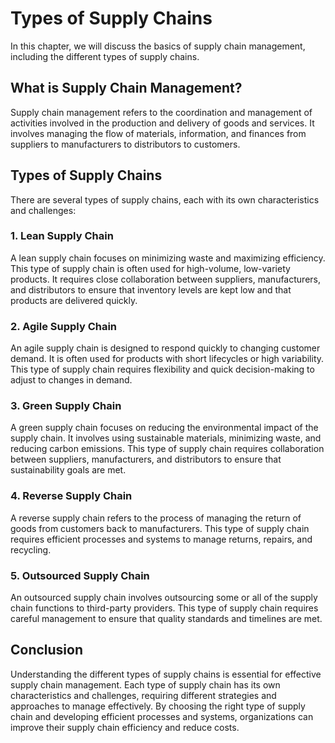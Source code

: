 Types of Supply Chains
====================================================================

In this chapter, we will discuss the basics of supply chain management, including the different types of supply chains.

What is Supply Chain Management?
--------------------------------

Supply chain management refers to the coordination and management of activities involved in the production and delivery of goods and services. It involves managing the flow of materials, information, and finances from suppliers to manufacturers to distributors to customers.

Types of Supply Chains
----------------------

There are several types of supply chains, each with its own characteristics and challenges:

### 1. Lean Supply Chain

A lean supply chain focuses on minimizing waste and maximizing efficiency. This type of supply chain is often used for high-volume, low-variety products. It requires close collaboration between suppliers, manufacturers, and distributors to ensure that inventory levels are kept low and that products are delivered quickly.

### 2. Agile Supply Chain

An agile supply chain is designed to respond quickly to changing customer demand. It is often used for products with short lifecycles or high variability. This type of supply chain requires flexibility and quick decision-making to adjust to changes in demand.

### 3. Green Supply Chain

A green supply chain focuses on reducing the environmental impact of the supply chain. It involves using sustainable materials, minimizing waste, and reducing carbon emissions. This type of supply chain requires collaboration between suppliers, manufacturers, and distributors to ensure that sustainability goals are met.

### 4. Reverse Supply Chain

A reverse supply chain refers to the process of managing the return of goods from customers back to manufacturers. This type of supply chain requires efficient processes and systems to manage returns, repairs, and recycling.

### 5. Outsourced Supply Chain

An outsourced supply chain involves outsourcing some or all of the supply chain functions to third-party providers. This type of supply chain requires careful management to ensure that quality standards and timelines are met.

Conclusion
----------

Understanding the different types of supply chains is essential for effective supply chain management. Each type of supply chain has its own characteristics and challenges, requiring different strategies and approaches to manage effectively. By choosing the right type of supply chain and developing efficient processes and systems, organizations can improve their supply chain efficiency and reduce costs.
